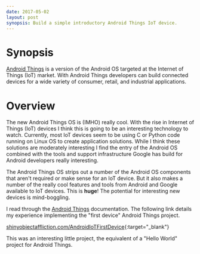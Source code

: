 ```yaml
---
date: 2017-05-02
layout: post
synopsis: Build a simple introductory Android Things IoT device.
---
```


# Synopsis

[Android Things](https://developer.android.com/things/index.html) is a version of the Android OS targeted at the Internet of Things (IoT) market. With Android Things developers can build connected devices for a wide variety of consumer, retail, and industrial applications.

# Overview

The new Android Things OS is (IMHO) really cool. With the rise in Internet of Things (IoT) devices I think this is going to be an interesting technology to watch. Currently, most IoT devices seem to be using C or Python code running on Linux OS to create application solutions. While I think these solutions are moderately interesting I find the entry of the Android OS combined with the tools and support infrastructure Google has build for Android developers really interesting.

The Android Things OS strips out a number of the Android OS components that aren't required or make sense for an IoT device. But it also makes a number of the really cool features and tools from Android and Google available to IoT devices. This is __huge__! The potential for interesting new devices is mind-boggling.

I read through the [Android Things](https://developer.android.com/things/index.html) documentation. The following link details my experience implementing the "first device" Android Things project.

[shinyobjectaffliction.com/AndroidIoTFirstDevice](http://shinyobjectaffliction.com/AndroidIoTFirstDevice){:target="_blank"}

This was an interesting little project, the equivalent of a "Hello World" project for Android Things.

